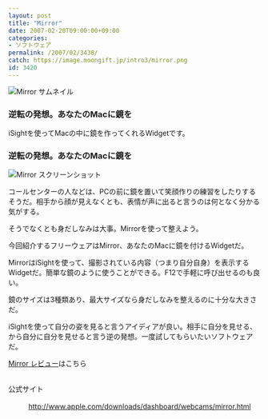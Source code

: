 ```yaml
---
layout: post
title: "Mirror"
date: 2007-02-20T09:00:00+09:00
categories:
- ソフトウェア
permalink: /2007/02/3438/
catch: https://image.moongift.jp/intro3/mirror.png
id: 3420
---
```

 ![Mirror サムネイル](https://image.moongift.jp/intro3/mirror.t.png "Mirror サムネイル")
  

### 逆転の発想。あなたのMacに鏡を
  
iSightを使ってMacの中に鏡を作ってくれるWidgetです。  
<!--more-->  

### 逆転の発想。あなたのMacに鏡を
  

![Mirror スクリーンショット](https://image.moongift.jp/intro3/mirror.png "Mirror スクリーンショット")

  

コールセンターの人などは、PCの前に鏡を置いて笑顔作りの練習をしたりするそうだ。相手から顔が見えなくとも、表情が声に出ると言うのは何となく分かる気がする。

  

そうでなくとも身だしなみは大事。Mirrorを使って整えよう。

  

今回紹介するフリーウェアはMirror、あなたのMacに鏡を付けるWidgetだ。

  

MirrorはiSightを使って、撮影されている内容（つまり自分自身）を表示するWidgetだ。簡単な鏡のように使うことができる。F12で手軽に呼び出せるのも良い。

  

鏡のサイズは3種類あり、最大サイズなら身だしなみを整えるのに十分な大きさだ。

  

iSightを使って自分の姿を見ると言うアイディアが良い。相手に自分を見せる、から自分に自分を見せると言う逆の発想。一度試してもらいたいソフトウェアだ。

  

[Mirror レビュー](http://fw.moongift.jp/review/i-3442.html)はこちら

  
<dl>
<br><dt>公式サイト</dt>
<br><dd><a href="http://www.apple.com/downloads/dashboard/webcams/mirror.html" target="_blank">http://www.apple.com/downloads/dashboard/webcams/mirror.html</a></dd>
<br>
</dl>